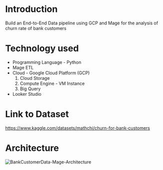 # Introduction
Build an End-to-End Data pipeline using GCP and Mage for the analysis of churn rate of bank customers

# Technology used
- Programming Language - Python
- Mage ETL
- Cloud - Google Cloud Platform (GCP)
  1. Cloud Storage
  2. Compute Engine - VM Instance
  3. Big Query
- Looker Studio

# Link to Dataset
https://www.kaggle.com/datasets/mathchi/churn-for-bank-customers

# Architecture

![BankCustomerData-Mage-Architecture](https://github.com/SS279/mage-gcp-data-engineering-project/assets/106775794/e402fac6-a04c-429b-ac5c-404efbb75d5f)
